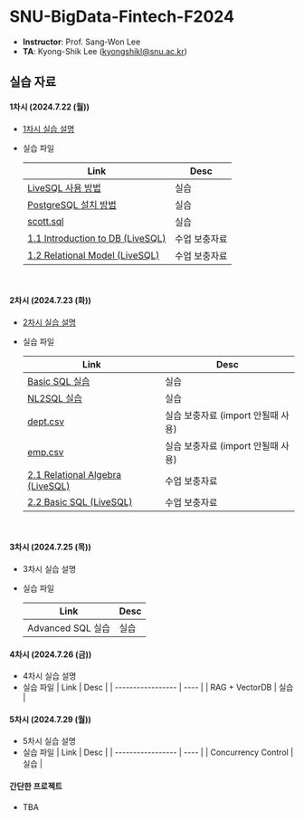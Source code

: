 # SNU-BigData-Fintech-F2024

- **Instructor**: Prof. Sang-Won Lee
- **TA**: Kyong-Shik Lee (kyongshikl@snu.ac.kr)

## 실습 자료

#### 1차시 (2024.7.22 (월))

- [1차시 실습 설명](./1/README.md)

- 실습 파일

  | Link                                                                                  | Desc          |
  | ------------------------------------------------------------------------------------- | ------------- |
  | [LiveSQL 사용 방법](./1/oracle_live_SQL.pdf)                                          | 실습          |
  | [PostgreSQL 설치 방법](./1/postgres_pgadmin_install.pdf)                              | 실습          |
  | [scott.sql](./1/scott.sql)                                                            | 실습          |
  | [1.1 Introduction to DB (LiveSQL)](<./1/1.1%20Introduction%20to%20DB%20(LiveSQL).md>) | 수업 보충자료 |
  | [1.2 Relational Model (LiveSQL)](<./1/1.2%20relational%20model%20(LiveSQL).md>)       | 수업 보충자료 |

<br/>

#### 2차시 (2024.7.23 (화))

- [2차시 실습 설명](./2/README.md)

- 실습 파일

  | Link                                                      | Desc                               |
  | --------------------------------------------------------- | ---------------------------------- |
  | [Basic SQL 실습](./2/Basic_SQL.pdf)                       | 실습                               |
  | [NL2SQL 실습](./2/NL2SQL.pdf)                             | 실습                               |
  | [dept.csv](./2/dept.csv)                                  | 실습 보충자료 (import 안될때 사용) |
  | [emp.csv](./2/emp.csv)                                    | 실습 보충자료 (import 안될때 사용) |
  | [2.1 Relational Algebra (LiveSQL)](<./2/2.1 relational algebra.md>) | 수업 보충자료                      |
  | [2.2 Basic SQL (LiveSQL)](<./2/2.1 relational algebra.md>)          | 수업 보충자료                      |

<br/>

#### 3차시 (2024.7.25 (목))

- 3차시 실습 설명
- 실습 파일

  | Link              | Desc |
  | ----------------- | ---- |
  | Advanced SQL 실습 | 실습 |

#### 4차시 (2024.7.26 (금))

- 4차시 실습 설명
- 실습 파일
  | Link | Desc |
  | ----------------- | ---- |
  | RAG + VectorDB | 실습 |

#### 5차시 (2024.7.29 (월))

- 5차시 실습 설명
- 실습 파일
  | Link | Desc |
  | ----------------- | ---- |
  | Concurrency Control | 실습 |

#### 간단한 프로젝트

- TBA
